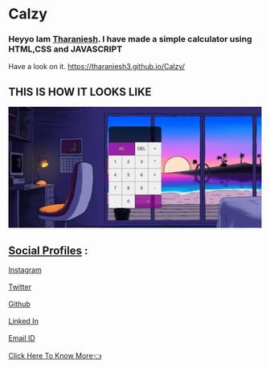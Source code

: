 # Calzy
### Heyyo Iam [Tharaniesh](https://www.instagram.com/__thaxx__/). I have made a simple calculator using HTML,CSS and JAVASCRIPT 

Have a look on it. https://tharaniesh3.github.io/Calzy/
## THIS IS HOW IT LOOKS LIKE
 ![alt text](https://raw.githubusercontent.com/Tharaniesh3/Calzy/main/calzy.png)
 
  
## <u>Social Profiles</u> :
[Instagram](https://www.instagram.com/__thaxx__/)
<br>
<br>
[Twitter](https://twitter.com/_Tharaniesh_)
<br>
<br>
[Github](https://github.com/Tharaniesh3/)
<br>
<br>
[Linked In](https://www.linkedin.com/in/tharaniesh-p-r-1429a3171/)
<br>
<br>
[Email ID](mailto:www.tharanieshmarvel@gmail.com)
<br> 
<br>
[Click Here To Know More👈](https://tharaniesh3.github.io/website/)
